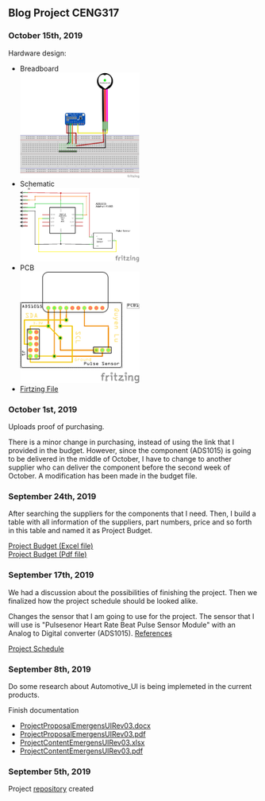 <!DOCTYPE html> 
<html>
	<head>
	</head>
	<body>
		<h2>Blog Project CENG317 </h2>
		<h3>October 15th, 2019</h3>
		<p>Hardware design:</p>
		<ul>
			<li>Breadboard</li>
			<img src='https://raw.githubusercontent.com/qu0cquyen/Automotive_UI/master/images/ADS1105noPi_bb.png'  width="50%" height="50%">
			<li>Schematic</li>
			<img src='https://raw.githubusercontent.com/qu0cquyen/Automotive_UI/master/images/ADS1105noPi_schem.png' width=50% height=50%>
			<li>PCB</li>
			<img src='https://raw.githubusercontent.com/qu0cquyen/Automotive_UI/master/images/ADS1105noPi_pcb.png' width=50% height=50%>
			<li><a href='https://github.com/qu0cquyen/Automotive_UI/blob/master/electronics/Project_Fritzing.fzz'>Firtzing File</a>
			</li>
		</ul> 
		<h3>October 1st, 2019</h3> 
		<p>Uploads proof of purchasing.</p>
		<p>There is a minor change in purchasing, instead of using the link that I provided in the budget. However, since the component (ADS1015) is going to be delivered in the middle of October, I have to change to another supplier who can deliver the component before the second week of October. A modification has been made in the budget file.</p>
		<h3>September 24th, 2019</h3>
		<p>After searching the suppliers for the components that I need. Then, I build a table with all information of the suppliers, part numbers, price and so forth in this table and named it as Project Budget. </p>
		<a href='https://github.com/qu0cquyen/Automotive_UI/blob/master/documentation/ProjectBudget.xlsx'>Project Budget (Excel file)</a><br>
		<a href='https://github.com/qu0cquyen/Automotive_UI/blob/master/documentation/ProjectBudget.pdf'>Project Budget (Pdf file)</a>
		<h3>September 17th, 2019</h3>
		<p>We had a discussion about the possibilities of finishing the project. Then we finalized how the project schedule should be looked alike.</p>
		<p>Changes the sensor that I am going to use for the project. The sensor that I will use is "Pulsesenor Heart Rate Beat Pulse Sensor Module" with an Analog to Digital converter (ADS1015). <a href='http://udayankumar.com/2016/05/17/heart-beat-raspberry/'>References</a></p>
		<a href='https://github.com/qu0cquyen/Automotive_UI/blob/master/documentation/ProjectSchedule.pdf'>Project Schedule</a>
		<h3>September 8th, 2019</h3> 
		<p>Do some research about Automotive_UI is being implemeted in the current products.</p>
		<p>Finish documentation</p>
		<ul>
			<li><a href='https://github.com/qu0cquyen/Automotive_UI/blob/master/documentation/ProjectProposalEmergensUIRev03.docx'>ProjectProposalEmergensUIRev03.docx</a></li>
			<li><a href='https://github.com/qu0cquyen/Automotive_UI/blob/master/documentation/ProjectProposalEmergensUIRev03.pdf'>ProjectProposalEmergensUIRev03.pdf</a></li>
			<li><a href='https://github.com/qu0cquyen/Automotive_UI/blob/master/documentation/ProposalContentEmergensUIRev03.xlsx'>ProjectContentEmergensUIRev03.xlsx</a></li>
			<li><a href='https://github.com/qu0cquyen/Automotive_UI/blob/master/documentation/ProposalContentEmergensUIRev03.pdf'>ProjectContentEmergensUIRev03.pdf</a></li>
		</ul>
		<h3>September 5th, 2019</h3>
		<p>Project <a href='https://qu0cquyen.github.io/Automotive_UI/'>repository</a> created</p>
	</body>
</html> 

